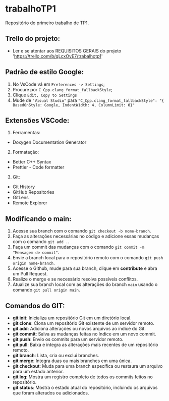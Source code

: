 # trabalhoTP1
Repositório do primeiro trabalho de TP1.

## Trello do projeto:

  * Ler e se atentar aos REQUISITOS GERAIS do projeto
    'https://trello.com/b/qLcxOvE7/trabalhotp1'
  
## Padrão de estilo Google:

  1. No VsCode vá em `Preferences -> Settings`;
  2. Procure por `C_Cpp.clang_format_fallbackStyle`;
  3. Clique `Edit, Copy to Settings`
  4. Mude de `"Visual Studio"` para `"C_Cpp.clang_format_fallbackStyle": "{ BasedOnStyle: Google, IndentWidth: 4, ColumnLimit: 0}"`
  
## Extensões VSCode:
    
 1. Ferramentas:
   * Doxygen Documentation Generator
   
 2. Formatação:  
   * Better C++ Syntax
   * Prettier - Code formatter
    
 3. Git:
   * Git History
   * GitHub Repositories
   * GitLens
   * Remote Explorer

## Modificando o __main__:
 1. Acesse sua branch com o comando `git checkout -b nome-branch`.
 2. Faça as alterações necessárias no código e adicione essas mudanças com o comando `git add .`. 
 3. Faça um commit das mudanças com o comando `git commit -m "Mensagem de commit"`.
 4. Envie a branch local para o repositório remoto com o comando `git push origin nome-branch`.
 5. Acesse o Github, mude para sua branch, clique em __contribute__ e abra um Pull Request.
 6. Realize o merge e se necessário resolva possíveis conflitos.
 7. Atualize sua branch local com as alterações do branch `main` usando o comando `git pull origin main`.
 
## Comandos do GIT:
 * **git init**: Inicializa um repositório Git em um diretório local.
 * **git clone**: Clona um repositório Git existente de um servidor remoto.
 * **git add**: Adiciona alterações ou novos arquivos ao índice do Git.
 * **git commit**: Salva as mudanças feitas no índice em um novo commit.
 * **git push**: Envio os commits para um servidor remoto.
 * **git pull**: Baixa e integra as alterações mais recentes de um repositório remoto.
 * **git branch**: Lista, cria ou exclui branches.
 * **git merge**: Integra duas ou mais branches em uma única.
 * **git checkout**: Muda para uma branch específica ou restaura um arquivo para um estado anterior.
 * **git log**: Mostra um registro completo de todos os commits feitos no repositório.
 * **git status**: Mostra o estado atual do repositório, incluindo os arquivos que foram alterados ou adicionados.
